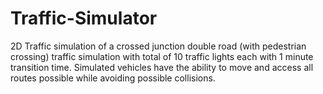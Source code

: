 # Traffic-Simulator
  2D Traffic simulation of a crossed junction double road (with pedestrian crossing) traffic simulation with total of 10 traffic lights each with 1 minute transition time. Simulated vehicles have the ability to move and access all routes possible while avoiding possible collisions.
  


